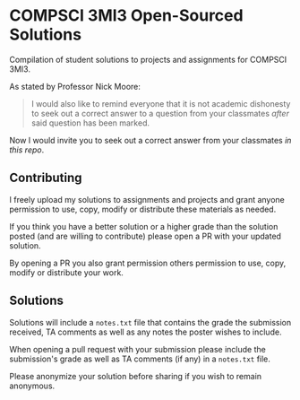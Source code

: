 # COMPSCI 3MI3 Open-Sourced Solutions
Compilation of student solutions to projects and assignments for COMPSCI 3MI3.

As stated by Professor Nick Moore:

> I would also like to remind everyone that it is not academic dishonesty to seek out a correct answer to a question from your classmates *after* said question has been marked.

Now I would invite you to seek out a correct answer from your classmates *in this repo*.

## Contributing
I freely upload my solutions to assignments and projects and grant anyone permission to use, copy, modify or distribute these materials as needed. 

If you think you have a better solution or a higher grade than the solution posted (and are willing to contribute) please open a PR with your updated solution.

By opening a PR you also grant permission others permission to use, copy, modify or distribute your work.

## Solutions
Solutions will include a `notes.txt` file that contains the grade the submission received, TA comments as well as any notes the poster wishes to include.

When opening a pull request with your submission please include the submission's grade as well as TA comments (if any) in a `notes.txt` file.

Please anonymize your solution before sharing if you wish to remain anonymous.